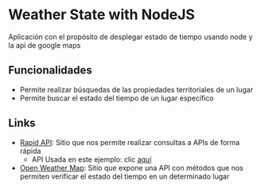 # Weather State with NodeJS
Aplicación con el propósito de desplegar estado de tiempo usando node y la api de google maps

## Funcionalidades
* Permite realizar búsquedas de las propiedades territoriales de un lugar
* Permite buscar el estado del tiempo de un lugar específico

## Links
* [Rapid API](http://bit.ly/2YvA8PE): Sitio que nos permite realizar consultas a APIs de forma rápida
  * API Usada en este ejemplo: clic [aquí](http://bit.ly/2XnxRtt)
* [Open Weather Map](http://bit.ly/2xw8UMI): Sitio que expone una API con métodos que nos permiten verificar el estado del tiempo en un determinado lugar